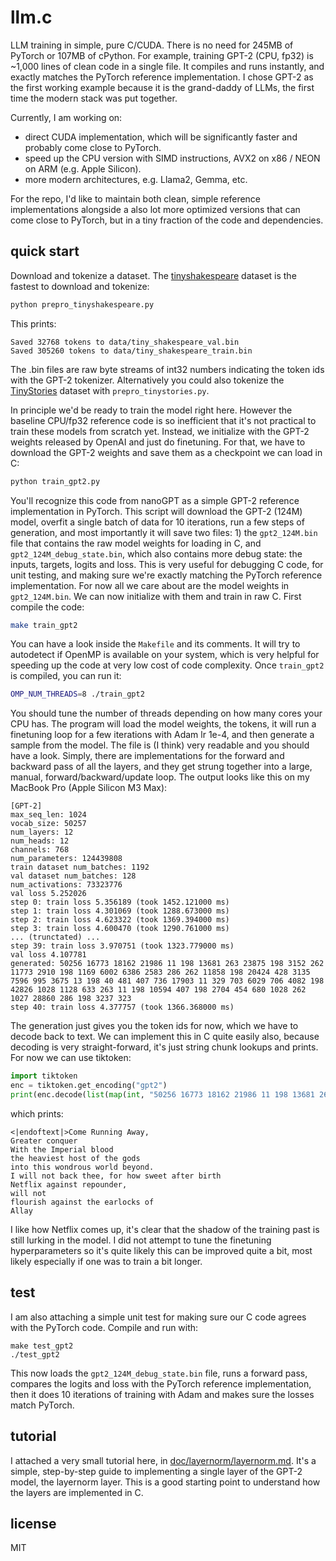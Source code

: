 # llm.c

LLM training in simple, pure C/CUDA. There is no need for 245MB of PyTorch or 107MB of cPython. For example, training GPT-2 (CPU, fp32) is ~1,000 lines of clean code in a single file. It compiles and runs instantly, and exactly matches the PyTorch reference implementation. I chose GPT-2 as the first working example because it is the grand-daddy of LLMs, the first time the modern stack was put together.

Currently, I am working on:

- direct CUDA implementation, which will be significantly faster and probably come close to PyTorch.
- speed up the CPU version with SIMD instructions, AVX2 on x86 / NEON on ARM (e.g. Apple Silicon).
- more modern architectures, e.g. Llama2, Gemma, etc.

For the repo, I'd like to maintain both clean, simple reference implementations alongside a also lot more optimized versions that can come close to PyTorch, but in a tiny fraction of the code and dependencies.

## quick start

Download and tokenize a dataset. The [tinyshakespeare](https://raw.githubusercontent.com/karpathy/char-rnn/master/data/tinyshakespeare/input.txt) dataset is the fastest to download and tokenize:

```bash
python prepro_tinyshakespeare.py
```

This prints:

```
Saved 32768 tokens to data/tiny_shakespeare_val.bin
Saved 305260 tokens to data/tiny_shakespeare_train.bin
```

The .bin files are raw byte streams of int32 numbers indicating the token ids with the GPT-2 tokenizer. Alternatively you could also tokenize the [TinyStories](https://huggingface.co/datasets/roneneldan/TinyStories) dataset with `prepro_tinystories.py`.

In principle we'd be ready to train the model right here. However the baseline CPU/fp32 reference code is so inefficient that it's not practical to train these models from scratch yet. Instead, we initialize with the GPT-2 weights released by OpenAI and just do finetuning. For that, we have to download the GPT-2 weights and save them as a checkpoint we can load in C:

```bash
python train_gpt2.py
```

You'll recognize this code from nanoGPT as a simple GPT-2 reference implementation in PyTorch. This script will download the GPT-2 (124M) model, overfit a single batch of data for 10 iterations, run a few steps of generation, and most importantly it will save two files: 1) the `gpt2_124M.bin` file that contains the raw model weights for loading in C, and `gpt2_124M_debug_state.bin`, which also contains more debug state: the inputs, targets, logits and loss. This is very useful for debugging C code, for unit testing, and making sure we're exactly matching the PyTorch reference implementation. For now all we care about are the model weights in `gpt2_124M.bin`. We can now initialize with them and train in raw C. First compile the code:

```bash
make train_gpt2
```

You can have a look inside the `Makefile` and its comments. It will try to autodetect if OpenMP is available on your system, which is very helpful for speeding up the code at very low cost of code complexity. Once `train_gpt2` is compiled, you can run it:

```bash
OMP_NUM_THREADS=8 ./train_gpt2
```

You should tune the number of threads depending on how many cores your CPU has. The program will load the model weights, the tokens, it will run a finetuning loop for a few iterations with Adam lr 1e-4, and then generate a sample from the model. The file is (I think) very readable and you should have a look. Simply, there are implementations for the forward and backward pass of all the layers, and they get strung together into a large, manual, forward/backward/update loop. The output looks like this on my MacBook Pro (Apple Silicon M3 Max):

```
[GPT-2]
max_seq_len: 1024
vocab_size: 50257
num_layers: 12
num_heads: 12
channels: 768
num_parameters: 124439808
train dataset num_batches: 1192
val dataset num_batches: 128
num_activations: 73323776
val loss 5.252026
step 0: train loss 5.356189 (took 1452.121000 ms)
step 1: train loss 4.301069 (took 1288.673000 ms)
step 2: train loss 4.623322 (took 1369.394000 ms)
step 3: train loss 4.600470 (took 1290.761000 ms)
... (trunctated) ...
step 39: train loss 3.970751 (took 1323.779000 ms)
val loss 4.107781
generated: 50256 16773 18162 21986 11 198 13681 263 23875 198 3152 262 11773 2910 198 1169 6002 6386 2583 286 262 11858 198 20424 428 3135 7596 995 3675 13 198 40 481 407 736 17903 11 329 703 6029 706 4082 198 42826 1028 1128 633 263 11 198 10594 407 198 2704 454 680 1028 262 1027 28860 286 198 3237 323
step 40: train loss 4.377757 (took 1366.368000 ms)
```

The generation just gives you the token ids for now, which we have to decode back to text. We can implement this in C quite easily also, because decoding is very straight-forward, it's just string chunk lookups and prints. For now we can use tiktoken:

```python
import tiktoken
enc = tiktoken.get_encoding("gpt2")
print(enc.decode(list(map(int, "50256 16773 18162 21986 11 198 13681 263 23875 198 3152 262 11773 2910 198 1169 6002 6386 2583 286 262 11858 198 20424 428 3135 7596 995 3675 13 198 40 481 407 736 17903 11 329 703 6029 706 4082 198 42826 1028 1128 633 263 11 198 10594 407 198 2704 454 680 1028 262 1027 28860 286 198 3237 323".split()))))
```

which prints:

```
<|endoftext|>Come Running Away,
Greater conquer
With the Imperial blood
the heaviest host of the gods
into this wondrous world beyond.
I will not back thee, for how sweet after birth
Netflix against repounder,
will not
flourish against the earlocks of
Allay
```

I like how Netflix comes up, it's clear that the shadow of the training past is still lurking in the model. I did not attempt to tune the finetuning hyperparameters so it's quite likely this can be improved quite a bit, most likely especially if one was to train a bit longer.

## test

I am also attaching a simple unit test for making sure our C code agrees with the PyTorch code. Compile and run with:

```
make test_gpt2
./test_gpt2
```

This now loads the `gpt2_124M_debug_state.bin` file, runs a forward pass, compares the logits and loss with the PyTorch reference implementation, then it does 10 iterations of training with Adam and makes sure the losses match PyTorch.

## tutorial

I attached a very small tutorial here, in [doc/layernorm/layernorm.md](doc/layernorm/layernorm.md). It's a simple, step-by-step guide to implementing a single layer of the GPT-2 model, the layernorm layer. This is a good starting point to understand how the layers are implemented in C.

## license

MIT